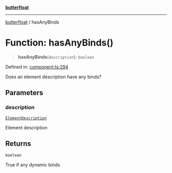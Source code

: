 [**butterfloat**](../README.md)

***

[butterfloat](../globals.md) / hasAnyBinds

# Function: hasAnyBinds()

> **hasAnyBinds**(`description`): `boolean`

Defined in: [component.ts:294](https://github.com/WorldMaker/butterfloat/blob/f0f5f6205e72911354af687f4fb1c543d3ebd586/component.ts#L294)

Does an element description have any binds?

## Parameters

### description

[`ElementDescription`](../interfaces/ElementDescription.md)

Element description

## Returns

`boolean`

True if any dynamic binds

